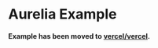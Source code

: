 # Aurelia Example

#### Example has been moved to [vercel/vercel](https://github.com/vercel/vercel/tree/master/examples/aurelia).
